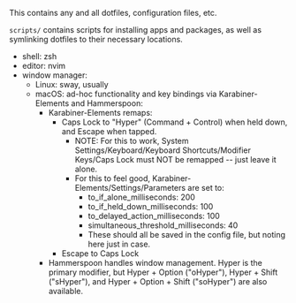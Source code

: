This contains any and all dotfiles, configuration files, etc.

`scripts/` contains scripts for installing apps and packages, as well as symlinking dotfiles to their necessary locations.

- shell: zsh
- editor: nvim
- window manager:
    - Linux: sway, usually
    - macOS: ad-hoc functionality and key bindings via Karabiner-Elements and Hammerspoon:
        - Karabiner-Elements remaps:
            - Caps Lock to "Hyper" (Command + Control) when held down, and Escape when tapped.
                - NOTE: For this to work, System Settings/Keyboard/Keyboard Shortcuts/Modifier Keys/Caps Lock must NOT be remapped -- just leave it alone.
                - For this to feel good, Karabiner-Elements/Settings/Parameters are set to:
                    - to_if_alone_milliseconds: 200
                    - to_if_held_down_milliseconds: 100
                    - to_delayed_action_milliseconds: 100
                    - simultaneous_threshold_milliseconds: 40
                    - These should all be saved in the config file, but noting here just in case.
            - Escape to Caps Lock
        - Hammerspoon handles window management. Hyper is the primary modifier, but Hyper + Option ("oHyper"), Hyper + Shift ("sHyper"), and Hyper + Option + Shift ("soHyper") are also available.


